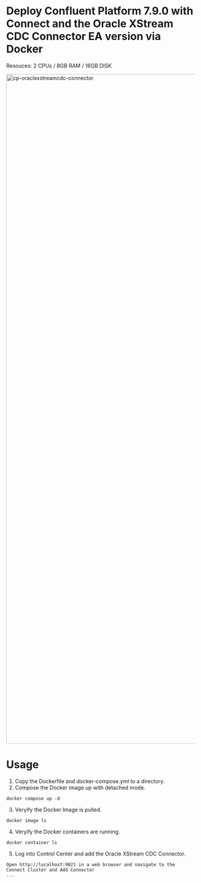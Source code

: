 # Deploy Confluent Platform 7.9.0 with Connect and the Oracle XStream CDC Connector EA version via Docker

Resouces: 2 CPUs / 8GB RAM / 16GB DISK

<img width="1792" alt="cp-oraclexstreamcdc-connector" src="https://github.com/user-attachments/assets/7535b2a8-1699-4680-8738-af929965d24a" />

# Usage
1. Copy the Dockerfile and docker-compose.yml to a directory.
2. Compose the Docker image up with detached mode.
```
docker compose up -d
```
3. Veryify the Docker Image is pulled.
```
docker image ls
```
4. Veryify the Docker containers are running.
```
docker container ls
```
5. Log into Control Center and add the Oracle XStream CDC Connector.
```
Open http://localhost:9021 in a web browser and navigate to the Connect Cluster and Add Connector
...

